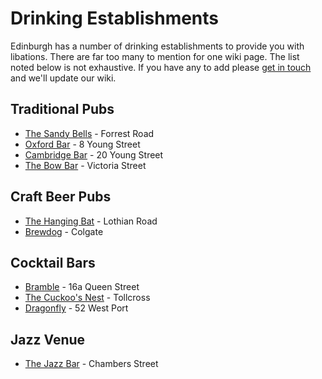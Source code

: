# **Drinking Establishments**

Edinburgh has a number of drinking establishments to provide you with libations. There are far too many to mention for one wiki page. The list noted below is not exhaustive. If you have any to add please [get in touch](mailto:reddit@cockjuggling.uk?subject=wiki) and we'll update our wiki. 

## **Traditional Pubs**

* [The Sandy Bells](https://bit.ly/4aBLCGW) - Forrest Road
* [Oxford Bar](https://bit.ly/4ayhego) - 8 Young Street
* [Cambridge Bar](https://bit.ly/485gL3E) - 20 Young Street
* [The Bow Bar](https://bit.ly/4axJmAa) - Victoria Street

## Craft Beer Pubs

* [The Hanging Bat](https://bit.ly/3RzpYKr) - Lothian Road
* [Brewdog](https://drink.brewdog.com/uk/brewdog-edinburgh) - Colgate



## **Cocktail Bars**

* [Bramble](https://www.bramblebar.co.uk/) - 16a Queen Street
* [The Cuckoo's Nest](https://www.facebook.com/homebaredinburgh/?locale=en_GB) - Tollcross
* [Dragonfly](https://www.dragonflycocktailbar.com/) - 52 West Port



## Jazz Venue

* [The Jazz Bar](https://www.thejazzbar.co.uk/) - Chambers Street